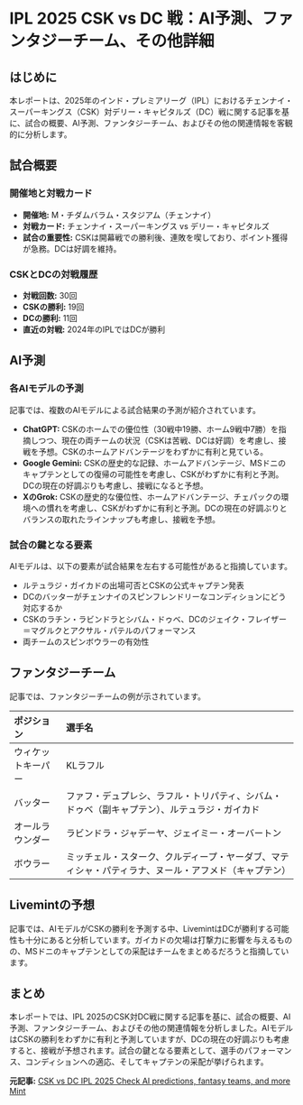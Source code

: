 # IPL 2025 CSK vs DC 戦：AI予測、ファンタジーチーム、その他詳細

## はじめに

本レポートは、2025年のインド・プレミアリーグ（IPL）におけるチェンナイ・スーパーキングス（CSK）対デリー・キャピタルズ（DC）戦に関する記事を基に、試合の概要、AI予測、ファンタジーチーム、およびその他の関連情報を客観的に分析します。

## 試合概要

### 開催地と対戦カード

* **開催地:** M・チダムバラム・スタジアム（チェンナイ）
* **対戦カード:** チェンナイ・スーパーキングス vs デリー・キャピタルズ
* **試合の重要性:** CSKは開幕戦での勝利後、連敗を喫しており、ポイント獲得が急務。DCは好調を維持。

### CSKとDCの対戦履歴

* **対戦回数:** 30回
* **CSKの勝利:** 19回
* **DCの勝利:** 11回
* **直近の対戦:** 2024年のIPLではDCが勝利

## AI予測

### 各AIモデルの予測

記事では、複数のAIモデルによる試合結果の予測が紹介されています。

* **ChatGPT:** CSKのホームでの優位性（30戦中19勝、ホーム9戦中7勝）を指摘しつつ、現在の両チームの状況（CSKは苦戦、DCは好調）を考慮し、接戦を予想。CSKのホームアドバンテージをわずかに有利と見ている。
* **Google Gemini:** CSKの歴史的な記録、ホームアドバンテージ、MSドニのキャプテンとしての復帰の可能性を考慮し、CSKがわずかに有利と予測。DCの現在の好調ぶりも考慮し、接戦になると予想。
* **XのGrok:** CSKの歴史的な優位性、ホームアドバンテージ、チェパックの環境への慣れを考慮し、CSKがわずかに有利と予測。DCの現在の好調ぶりとバランスの取れたラインナップも考慮し、接戦を予想。

### 試合の鍵となる要素

AIモデルは、以下の要素が試合結果を左右する可能性があると指摘しています。

* ルテュラジ・ガイカドの出場可否とCSKの公式キャプテン発表
* DCのバッターがチェンナイのスピンフレンドリーなコンディションにどう対応するか
* CSKのラチン・ラビンドラとシバム・ドゥベ、DCのジェイク・フレイザー＝マグルクとアクサル・パテルのパフォーマンス
* 両チームのスピンボウラーの有効性

## ファンタジーチーム

記事では、ファンタジーチームの例が示されています。

| ポジション | 選手名 |
| :-------------- | :----------------- |
| ウィケットキーパー | KLラフル |
| バッター | ファフ・デュプレシ、ラフル・トリパティ、シバム・ドゥベ（副キャプテン）、ルテュラジ・ガイカド |
| オールラウンダー | ラビンドラ・ジャデーヤ、ジェイミー・オーバートン |
| ボウラー | ミッチェル・スターク、クルディープ・ヤーダブ、マティシャ・パティラナ、ヌール・アフメド（キャプテン） |

## Livemintの予想

記事では、AIモデルがCSKの勝利を予測する中、LivemintはDCが勝利する可能性も十分にあると分析しています。ガイカドの欠場は打撃力に影響を与えるものの、MSドニのキャプテンとしての采配はチームをまとめるだろうと指摘しています。

## まとめ

本レポートでは、IPL 2025のCSK対DC戦に関する記事を基に、試合の概要、AI予測、ファンタジーチーム、およびその他の関連情報を分析しました。AIモデルはCSKの勝利をわずかに有利と予測していますが、DCの現在の好調ぶりも考慮すると、接戦が予想されます。試合の鍵となる要素として、選手のパフォーマンス、コンディションへの適応、そしてキャプテンの采配が挙げられます。


**元記事:** [CSK vs DC IPL 2025 Check AI predictions, fantasy teams, and more Mint](https://www.livemint.com/sports/csk-vs-dc-ipl-2025-check-ai-predictions-fantasy-teams-and-more-11743827023377.html)